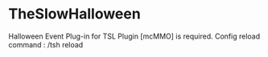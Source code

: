# TheSlowHalloween
Halloween Event Plug-in for TSL
Plugin [mcMMO] is required.
Config reload command : /tsh reload
